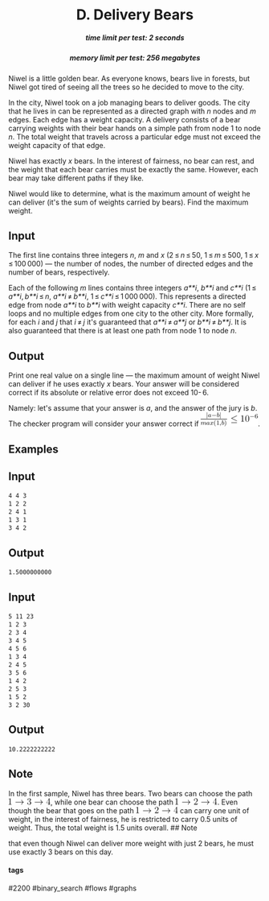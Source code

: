 <h1 style='text-align: center;'> D. Delivery Bears</h1>

<h5 style='text-align: center;'>time limit per test: 2 seconds</h5>
<h5 style='text-align: center;'>memory limit per test: 256 megabytes</h5>

Niwel is a little golden bear. As everyone knows, bears live in forests, but Niwel got tired of seeing all the trees so he decided to move to the city.

In the city, Niwel took on a job managing bears to deliver goods. The city that he lives in can be represented as a directed graph with *n* nodes and *m* edges. Each edge has a weight capacity. A delivery consists of a bear carrying weights with their bear hands on a simple path from node 1 to node *n*. The total weight that travels across a particular edge must not exceed the weight capacity of that edge.

Niwel has exactly *x* bears. In the interest of fairness, no bear can rest, and the weight that each bear carries must be exactly the same. However, each bear may take different paths if they like.

Niwel would like to determine, what is the maximum amount of weight he can deliver (it's the sum of weights carried by bears). Find the maximum weight.

## Input

The first line contains three integers *n*, *m* and *x* (2 ≤ *n* ≤ 50, 1 ≤ *m* ≤ 500, 1 ≤ *x* ≤ 100 000) — the number of nodes, the number of directed edges and the number of bears, respectively.

Each of the following *m* lines contains three integers *a**i*, *b**i* and *c**i* (1 ≤ *a**i*, *b**i* ≤ *n*, *a**i* ≠ *b**i*, 1 ≤ *c**i* ≤ 1 000 000). This represents a directed edge from node *a**i* to *b**i* with weight capacity *c**i*. There are no self loops and no multiple edges from one city to the other city. More formally, for each *i* and *j* that *i* ≠ *j* it's guaranteed that *a**i* ≠ *a**j* or *b**i* ≠ *b**j*. It is also guaranteed that there is at least one path from node 1 to node *n*.

## Output

Print one real value on a single line — the maximum amount of weight Niwel can deliver if he uses exactly *x* bears. Your answer will be considered correct if its absolute or relative error does not exceed 10- 6.

Namely: let's assume that your answer is *a*, and the answer of the jury is *b*. The checker program will consider your answer correct if ![](images/fb10c3e3b874552413ba93d1cdf2971c83f2ebe0.png).

## Examples

## Input


```
4 4 3  
1 2 2  
2 4 1  
1 3 1  
3 4 2  

```
## Output


```
1.5000000000  

```
## Input


```
5 11 23  
1 2 3  
2 3 4  
3 4 5  
4 5 6  
1 3 4  
2 4 5  
3 5 6  
1 4 2  
2 5 3  
1 5 2  
3 2 30  

```
## Output


```
10.2222222222  

```
## Note

In the first sample, Niwel has three bears. Two bears can choose the path ![](images/7c0aa60a06309ef607b7159fd7f3687ea0d943ce.png), while one bear can choose the path ![](images/a26c2f3e93c9d9be6c21cb5d2bd6ac1f99f4ff55.png). Even though the bear that goes on the path ![](images/a26c2f3e93c9d9be6c21cb5d2bd6ac1f99f4ff55.png) can carry one unit of weight, in the interest of fairness, he is restricted to carry 0.5 units of weight. Thus, the total weight is 1.5 units overall. ## Note

 that even though Niwel can deliver more weight with just 2 bears, he must use exactly 3 bears on this day.



#### tags 

#2200 #binary_search #flows #graphs 